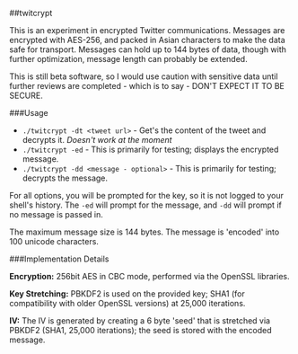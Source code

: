 ##twitcrypt

This is an experiment in encrypted Twitter communications. Messages are encrypted with AES-256, and packed in Asian characters to make the data safe for transport. Messages can hold up to 144 bytes of data, though with further optimization, message length can probably be extended.

This is still beta software, so I would use caution with sensitive data until further reviews are completed - which is to say - DON'T EXPECT IT TO BE SECURE.

###Usage

* `./twitcrypt -dt <tweet url>` - Get's the content of the tweet and decrypts it. *Doesn't work at the moment*
* `./twitcrypt -ed` - This is primarily for testing; displays the encrypted message.
* `./twitcrypt -dd <message - optional>` - This is primarily for testing; decrypts the message.
    
For all options, you will be prompted for the key, so it is not logged to your shell's history. The `-ed` will prompt for the message, and `-dd` will prompt if no message is passed in.

The maximum message size is 144 bytes. The message is 'encoded' into 100 unicode characters.

###Implementation Details

**Encryption:** 256bit AES in CBC mode, performed via the OpenSSL libraries.

**Key Stretching:** PBKDF2 is used on the provided key; SHA1 (for compatibility with older OpenSSL versions) at 25,000 iterations.

**IV:** The IV is generated by creating a 6 byte 'seed' that is stretched via PBKDF2 (SHA1, 25,000 iterations); the seed is stored with the encoded message.
